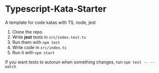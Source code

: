# Typescript-Kata-Starter
A template for code katas with TS, node, jest


1. Clone the repo
2. Write **jest** tests in `src/index.test.ts`
3. Run them with `npm test`
4. Write code in `src/index.ts`
5. Run it with `npm start`

If you want tests to autorun when something changes, run `npm test -- --watch`
